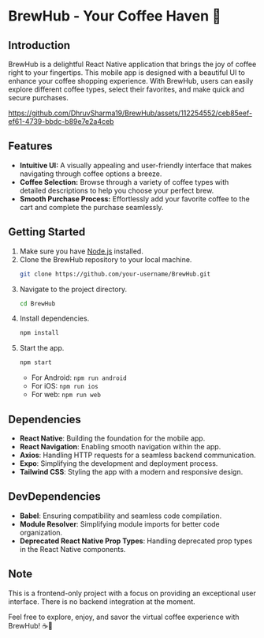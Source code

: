 # BrewHub - Your Coffee Haven 🚀

## Introduction
BrewHub is a delightful React Native application that brings the joy of coffee right to your fingertips. This mobile app is designed with a beautiful UI to enhance your coffee shopping experience. With BrewHub, users can easily explore different coffee types, select their favorites, and make quick and secure purchases.



https://github.com/DhruvSharma19/BrewHub/assets/112254552/ceb85eef-ef61-4739-bbdc-b89e7e2a4ceb



## Features
- **Intuitive UI:** A visually appealing and user-friendly interface that makes navigating through coffee options a breeze.
- **Coffee Selection:** Browse through a variety of coffee types with detailed descriptions to help you choose your perfect brew.
- **Smooth Purchase Process:** Effortlessly add your favorite coffee to the cart and complete the purchase seamlessly.

## Getting Started
1. Make sure you have [Node.js](https://nodejs.org/) installed.
2. Clone the BrewHub repository to your local machine.
   ```bash
   git clone https://github.com/your-username/BrewHub.git
   ```
3. Navigate to the project directory.
   ```bash
   cd BrewHub
   ```
4. Install dependencies.
   ```bash
   npm install
   ```
5. Start the app.
   ```bash
   npm start
   ```
   - For Android: `npm run android`
   - For iOS: `npm run ios`
   - For web: `npm run web`

## Dependencies
- **React Native**: Building the foundation for the mobile app.
- **React Navigation**: Enabling smooth navigation within the app.
- **Axios**: Handling HTTP requests for a seamless backend communication.
- **Expo**: Simplifying the development and deployment process.
- **Tailwind CSS**: Styling the app with a modern and responsive design.

## DevDependencies
- **Babel**: Ensuring compatibility and seamless code compilation.
- **Module Resolver**: Simplifying module imports for better code organization.
- **Deprecated React Native Prop Types**: Handling deprecated prop types in the React Native components.

## Note
This is a frontend-only project with a focus on providing an exceptional user interface. There is no backend integration at the moment.

Feel free to explore, enjoy, and savor the virtual coffee experience with BrewHub! ☕📱
